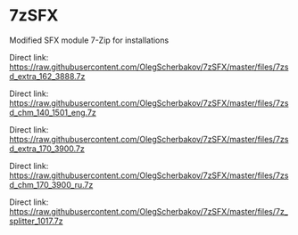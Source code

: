 # 7zSFX
Modified SFX module 7-Zip for installations

Direct link: https://raw.githubusercontent.com/OlegScherbakov/7zSFX/master/files/7zsd_extra_162_3888.7z

Direct link: https://raw.githubusercontent.com/OlegScherbakov/7zSFX/master/files/7zsd_chm_140_1501_eng.7z

Direct link: https://raw.githubusercontent.com/OlegScherbakov/7zSFX/master/files/7zsd_extra_170_3900.7z

Direct link: https://raw.githubusercontent.com/OlegScherbakov/7zSFX/master/files/7zsd_chm_170_3900_ru.7z

Direct link: https://raw.githubusercontent.com/OlegScherbakov/7zSFX/master/files/7z_splitter_1017.7z
